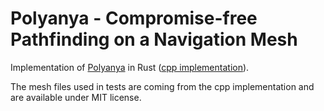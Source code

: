 # Polyanya - Compromise-free Pathfinding on a Navigation Mesh

Implementation of [Polyanya](https://www.ijcai.org/proceedings/2017/0070.pdf) in Rust ([cpp implementation](https://bitbucket.org/dharabor/pathfinding/src/master/anyangle/polyanya/)).

The mesh files used in tests are coming from the cpp implementation and are available under MIT license.
